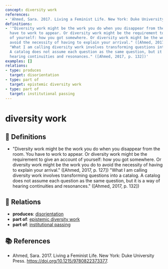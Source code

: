 ```yaml
---
concept: diversity work
references:
- 'Ahmed, Sara. 2017. Living a Feminist Life. New York: Duke University Press. https://doi.org/10.1215/9780822373377.'
definitions:
- '"Diversity work might be the work you do when you disappear from the room. You
  have to work to appear. Or diversity work might be the requirement to give an account
  of yourself: how you got somewhere. Or diversity work might be the work you do to
  avoid the necessity of having to explain your arrival." ([Ahmed, 2017, p. 127])
  "What I am calling diversity work involves transforming questions into a catalog.
  A catalog does not assume each question as the same question, but it is a way of
  hearing continuities and resonances." ([Ahmed, 2017, p. 132])'
examples: []
relations:
- type: produces
  target: disorientation
- type: part of
  target: epistemic diversity work
- type: part of
  target: institutional passing
---
```


# diversity work

## 📖 Definitions

- "Diversity work might be the work you do when you disappear from the room. You have to work to appear. Or diversity work might be the requirement to give an account of yourself: how you got somewhere. Or diversity work might be the work you do to avoid the necessity of having to explain your arrival." ([Ahmed, 2017, p. 127]) "What I am calling diversity work involves transforming questions into a catalog. A catalog does not assume each question as the same question, but it is a way of hearing continuities and resonances." ([Ahmed, 2017, p. 132])

## 🔗 Relations

- **produces**: [disorientation](./disorientation.md)
- **part of**: [epistemic diversity work](./epistemic-diversity-work.md)
- **part of**: [institutional passing](./institutional-passing.md)

## 📚 References

- Ahmed, Sara. 2017. Living a Feminist Life. New York: Duke University Press. https://doi.org/10.1215/9780822373377.
